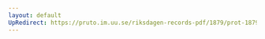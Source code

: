 ```yaml
---
layout: default
UpRedirect: https://pruto.im.uu.se/riksdagen-records-pdf/1879/prot-1879--fk--025/prot-1879--fk--025_016.pdf
---
```

